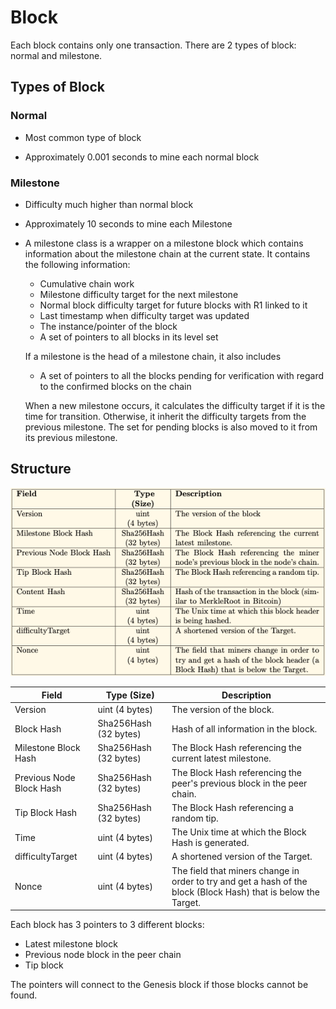 # Block

Each block contains only one transaction. There are 2 types of block: normal and milestone. 

## Types of Block

### Normal

- Most common type of block

* Approximately 0.001 seconds to mine each normal block

### Milestone

* Difficulty much higher than normal block

* Approximately 10 seconds to mine each Milestone

* A milestone class is a wrapper on a milestone block which contains information about the milestone chain at the current state. It contains the following information:

  * Cumulative chain work
  * Milestone difficulty target for the next milestone
  * Normal block difficulty target for future blocks with R1 linked to it
  * Last timestamp when difficulty target was updated
  * The instance/pointer of the block
  * A set of pointers to all blocks in its level set

  If a milestone is the head of a milestone chain, it also includes

  * A set of pointers to all the blocks pending for verification with regard to the confirmed blocks on the chain

  When a new milestone occurs, it calculates the difficulty target if it is the time for transition. Otherwise, it inherit the difficulty targets from the previous milestone. The set for pending blocks is also moved to it from its previous milestone.



## Structure

![Block Header Structure](../.gitbook/assets/screenshot-2019-03-28-at-1.09.26-pm.png)

| Field                    | Type (Size)           | Description                                                  |
| ------------------------ | --------------------- | ------------------------------------------------------------ |
| Version                  | uint (4 bytes)        | The version of the block.                                    |
| Block Hash               | Sha256Hash (32 bytes) | Hash of all information in the block.                        |
| Milestone Block Hash     | Sha256Hash (32 bytes) | The Block Hash referencing the current latest milestone.     |
| Previous Node Block Hash | Sha256Hash (32 bytes) | The Block Hash referencing the peer's previous block in the peer chain. |
| Tip Block Hash           | Sha256Hash (32 bytes) | The Block Hash referencing a random tip.                     |
| Time                     | uint (4 bytes)        | The Unix time at which the Block Hash is generated.          |
| difficultyTarget         | uint (4 bytes)        | A shortened version of the Target.                           |
| Nonce                    | uint (4 bytes)        | The field that miners change in order to try and get a hash of the block (Block Hash) that is below the Target. |

Each block has 3 pointers to 3 different blocks:

* Latest milestone block
* Previous node block in the peer chain
* Tip block

The pointers will connect to the Genesis block if those blocks cannot be found.

